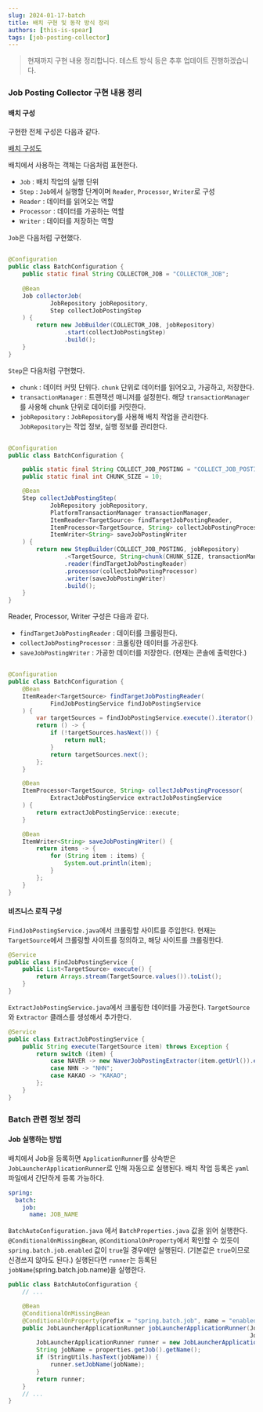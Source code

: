```yaml
---
slug: 2024-01-17-batch
title: 배치 구현 및 동작 방식 정리
authors: [this-is-spear]
tags: [job-posting-collector]
---
```


> 현재까지 구현 내용 정리합니다. 테스트 방식 등은 추후 업데이트 진행하겠습니다.

### Job Posting Collector 구현 내용 정리

#### 배치 구성

구현한 전체 구성은 다음과 같다.

[배치 구성도](./img/2024-01-17-blog-description-01.png)

배치에서 사용하는 객체는 다음처럼 표현한다.

- `Job` : 배치 작업의 실행 단위
- `Step` : `Job`에서 실행할 단계이며 `Reader`, `Processor`, `Writer`로 구성
- `Reader` : 데이터를 읽어오는 역할
- `Processor` : 데이터를 가공하는 역할
- `Writer` : 데이터를 저장하는 역할

`Job`은 다음처럼 구현했다.

```java

@Configuration
public class BatchConfiguration {
    public static final String COLLECTOR_JOB = "COLLECTOR_JOB";
    
    @Bean
    Job collectorJob(
            JobRepository jobRepository,
            Step collectJobPostingStep
    ) {
        return new JobBuilder(COLLECTOR_JOB, jobRepository)
                .start(collectJobPostingStep)
                .build();
    }
}
```

`Step`은 다음처럼 구현했다.

- `chunk` : 데이터 커밋 단위다. `chunk` 단위로 데이터를 읽어오고, 가공하고, 저장한다.
- `transactionManager` : 트랜잭션 매니저를 설정한다. 해당 `transactionManager`를 사용해 chunk 단위로 데이터를 커밋한다.
- `jobRepository` : `JobRepository`를 사용해 배치 작업을 관리한다. `JobRepository`는 작업 정보, 실행 정보를 관리한다.

```java

@Configuration
public class BatchConfiguration {

    public static final String COLLECT_JOB_POSTING = "COLLECT_JOB_POSTING";
    public static final int CHUNK_SIZE = 10;

    @Bean
    Step collectJobPostingStep(
            JobRepository jobRepository,
            PlatformTransactionManager transactionManager,
            ItemReader<TargetSource> findTargetJobPostingReader,
            ItemProcessor<TargetSource, String> collectJobPostingProcessor,
            ItemWriter<String> saveJobPostingWriter
    ) {
        return new StepBuilder(COLLECT_JOB_POSTING, jobRepository)
                .<TargetSource, String>chunk(CHUNK_SIZE, transactionManager)
                .reader(findTargetJobPostingReader)
                .processor(collectJobPostingProcessor)
                .writer(saveJobPostingWriter)
                .build();
    }
}
```

Reader, Processor, Writer 구성은 다음과 같다.

- `findTargetJobPostingReader` : 데이터를 크롤링한다.
- `collectJobPostingProcessor` : 크롤링한 데이터를 가공한다.
- `saveJobPostingWriter` : 가공한 데이터를 저장한다. (현재는 콘솔에 출력한다.)

```java

@Configuration
public class BatchConfiguration {
    @Bean
    ItemReader<TargetSource> findTargetJobPostingReader(
            FindJobPostingService findJobPostingService
    ) {
        var targetSources = findJobPostingService.execute().iterator();
        return () -> {
            if (!targetSources.hasNext()) {
                return null;
            }
            return targetSources.next();
        };
    }

    @Bean
    ItemProcessor<TargetSource, String> collectJobPostingProcessor(
            ExtractJobPostingService extractJobPostingService
    ) {
        return extractJobPostingService::execute;
    }

    @Bean
    ItemWriter<String> saveJobPostingWriter() {
        return items -> {
            for (String item : items) {
                System.out.println(item);
            }
        };
    }
}
```

#### 비즈니스 로직 구성

`FindJobPostingService.java`에서 크롤링할 사이트를 주입한다.
현재는 `TargetSource`에서 크롤링할 사이트를 정의하고, 해당 사이트를 크롤링한다.

```java
@Service
public class FindJobPostingService {
    public List<TargetSource> execute() {
        return Arrays.stream(TargetSource.values()).toList();
    }
}

```

`ExtractJobPostingService.java`에서 크롤링한 데이터를 가공한다.
`TargetSource`와 `Extractor` 클래스를 생성해서 추가한다.

```java
@Service
public class ExtractJobPostingService {
    public String execute(TargetSource item) throws Exception {
        return switch (item) {
            case NAVER -> new NaverJobPostingExtractor(item.getUrl()).extract();
            case NHN -> "NHN";
            case KAKAO -> "KAKAO";
        };
    }
}
```

### Batch 관련 정보 정리

#### Job 실행하는 방법

배치에서 Job을 등록하면 `ApplicationRunner`를 상속받은 `JobLauncherApplicationRunner`로 인해 자동으로 실행된다.
배치 작업 등록은 `yaml` 파일에서 간단하게 등록 가능하다.

```yaml
spring:
  batch:
    job:
      name: JOB_NAME
```

`BatchAutoConfiguration.java` 에서 `BatchProperties.java` 값을 읽어 실행한다.
`@ConditionalOnMissingBean`, `@ConditionalOnProperty`에서 확인할 수 있듯이 `spring.batch.job.enabled` 값이 `true`일 경우에만 실행된다. (기본값은 `true`이므로 신경쓰지 않아도 된다.)
실행된다면 `runner`는 등록된 `jobName`(spring.batch.job.name)을 실행한다.

```java
public class BatchAutoConfiguration {
    // ...

    @Bean
    @ConditionalOnMissingBean
    @ConditionalOnProperty(prefix = "spring.batch.job", name = "enabled", havingValue = "true", matchIfMissing = true)
    public JobLauncherApplicationRunner jobLauncherApplicationRunner(JobLauncher jobLauncher, JobExplorer jobExplorer,
                                                                     JobRepository jobRepository, BatchProperties properties) {
        JobLauncherApplicationRunner runner = new JobLauncherApplicationRunner(jobLauncher, jobExplorer, jobRepository);
        String jobName = properties.getJob().getName();
        if (StringUtils.hasText(jobName)) {
            runner.setJobName(jobName);
        }
        return runner;
    }
    // ...
}
```





